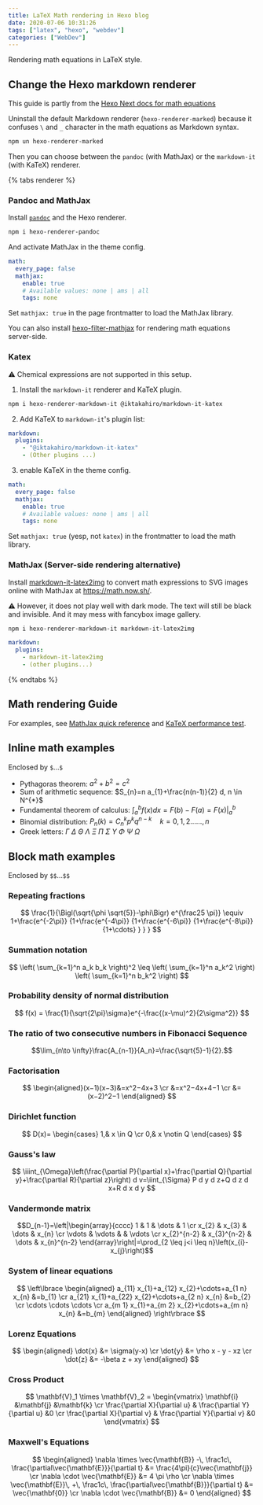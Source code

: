 ```yaml
---
title: LaTeX Math rendering in Hexo blog
date: 2020-07-06 10:31:26
tags: ["latex", "hexo", "webdev"]
categories: ["WebDev"]
---
```


Rendering math equations in LaTeX style.

<!-- more -->

## Change the Hexo markdown renderer

This guide is partly from the [Hexo Next docs for math equations](https://theme-next.js.org/docs/third-party-services/math-equations.html)

Uninstall the default Markdown renderer (`hexo-renderer-marked`) because it confuses `\` and `_` character in the math equations as Markdown syntax.

```bash
npm un hexo-renderer-marked
```

Then you can choose between the `pandoc` (with MathJax) or the `markdown-it` (with KaTeX) renderer.

{% tabs renderer %}
<!-- tab pandoc + MathJax -->

### Pandoc and MathJax

Install [`pandoc`](https://pandoc.org/installing.html) and the Hexo renderer.

```bash
npm i hexo-renderer-pandoc
```

And activate MathJax in the theme config.

```yaml _config.next.yml
math:
  every_page: false
  mathjax:
    enable: true
    # Available values: none | ams | all
    tags: none
```

Set `mathjax: true` in the page frontmatter to load the MathJax library.

You can also install [hexo-filter-mathjax](https://github.com/next-theme/hexo-filter-mathjax) for rendering math equations server-side.

<!-- endtab -->

<!-- tab markdown-it -->

### Katex

⚠️ Chemical expressions are not supported in this setup.

1. Install the `markdown-it` renderer and KaTeX plugin.
```bash
npm i hexo-renderer-markdown-it @iktakahiro/markdown-it-katex
```

2. Add KaTeX to `markdown-it`'s plugin list:
```yaml _config.yml
markdown:
  plugins:
    - "@iktakahiro/markdown-it-katex"
    - (Other plugins ...)
```

3. enable KaTeX in the theme config.
```yaml _config.next.yml
math:
  every_page: false
  mathjax:
    enable: true
    # Available values: none | ams | all
    tags: none
```

Set `mathjax: true` (yesp, not `katex`) in the frontmatter to load the math library.

### MathJax (Server-side rendering alternative)

Install [markdown-it-latex2img](https://github.com/MakerGYT/markdown-it-latex2img) to convert math expressions to SVG images online with MathJax at <https://math.now.sh/>.

⚠️ However, it does not play well with dark mode. The text will still be black and invisible. And it may mess with fancybox image gallery.

```bash
npm i hexo-renderer-markdown-it markdown-it-latex2img
```

```yml _config.yml
markdown:
  plugins:
    - markdown-it-latex2img
    - (other plugins...)
```

<!-- endtab -->
{% endtabs %}

## Math rendering Guide

For examples, see [MathJax quick reference](https://math.meta.stackexchange.com/questions/5020/mathjax-basic-tutorial-and-quick-reference) and [KaTeX performance test](https://www.intmath.com/cg5/katex-mathjax-comparison.php).

## Inline math examples

Enclosed by `$`...`$`

- Pythagoras theorem: $a^2+b^2=c^2$
- Sum of arithmetic sequence: $S_{n}=n a_{1}+\frac{n(n-1)}{2} d, n \in N^{*}$
- Fundamental theorem of calculus: $\int_{a}^{b} f(x) d x=F(b)-F(a)=\left.F(x)\right|_{a} ^{b}$
- Binomial distribution: $P_{n}(k)=C_{n}^{k} p^{k} q^{n-k} \quad k=0,1,2 \ldots \ldots, n$
- Greek letters: $\Gamma\ \Delta\ \Theta\ \Lambda\ \Xi\ \Pi\ \Sigma\ \Upsilon\ \Phi\ \Psi\ \Omega$

## Block math examples

Enclosed by `$$`...`$$`

### Repeating fractions

$$
\frac{1}{\Bigl(\sqrt{\phi \sqrt{5}}-\phi\Bigr) e^{\frac25 \pi}} \equiv 1+\frac{e^{-2\pi}} {1+\frac{e^{-4\pi}} {1+\frac{e^{-6\pi}} {1+\frac{e^{-8\pi}} {1+\cdots} } } }
$$

### Summation notation

$$
\left( \sum_{k=1}^n a_k b_k \right)^2 \leq \left( \sum_{k=1}^n a_k^2 \right) \left( \sum_{k=1}^n b_k^2 \right)
$$

### Probability density of normal distribution

$$
f(x) = \frac{1}{\sqrt{2\pi}\sigma}e^{-\frac{(x-\mu)^2}{2\sigma^2}}
$$

### The ratio of two consecutive numbers in Fibonacci Sequence

$$\lim_{n\to \infty}\frac{A_{n-1}}{A_n}=\frac{\sqrt{5}-1}{2}.$$

### Factorisation

$$
\begin{aligned}(x−1)(x−3)&=x^2−4x+3 \cr
&=x^2−4x+4−1 \cr
&=(x−2)^2−1
\end{aligned}
$$

### Dirichlet function

$$
D(x)=
\begin{cases}
1,& x \in Q \cr
0,& x \notin Q
\end{cases}
$$

### Gauss's law

$$
\iiint_{\Omega}\left(\frac{\partial P}{\partial x}+\frac{\partial Q}{\partial y}+\frac{\partial R}{\partial z}\right) d v=\iint_{\Sigma} P d y d z+Q d z d x+R d x d y
$$

### Vandermonde matrix

$$D_{n-1}=\left|\begin{array}{cccc}
1 & 1 & \dots & 1 \cr
x_{2} & x_{3} & \dots & x_{n} \cr
\vdots & \vdots & & \vdots \cr
x_{2}^{n-2} & x_{3}^{n-2} & \dots & x_{n}^{n-2}
\end{array}\right|=\prod_{2 \leq j<i \leq n}\left(x_{i}-x_{j}\right)$$

### System of linear equations

$$
\left\lbrace
\begin{aligned}
a_{11} x_{1}+a_{12} x_{2}+\cdots+a_{1 n} x_{n} &=b_{1} \cr
a_{21} x_{1}+a_{22} x_{2}+\cdots+a_{2 n} x_{n} &=b_{2} \cr
\cdots \cdots \cdots \cr
a_{m 1} x_{1}+a_{m 2} x_{2}+\cdots+a_{m n} x_{n} &=b_{m}
\end{aligned}
\right\rbrace
$$

### Lorenz Equations

$$
\begin{aligned}
\dot{x} &= \sigma(y-x) \cr
\dot{y} &= \rho x - y - xz \cr
\dot{z} &= -\beta z + xy
\end{aligned}
$$

### Cross Product

$$
\mathbf{V}_1 \times \mathbf{V}_2 =  \begin{vmatrix}
\mathbf{i} &\mathbf{j} &\mathbf{k} \cr
\frac{\partial X}{\partial u} & \frac{\partial Y}{\partial u} &0 \cr
\frac{\partial X}{\partial v} & \frac{\partial Y}{\partial v} &0
\end{vmatrix}
$$

### Maxwell's Equations

$$
\begin{aligned}
\nabla \times \vec{\mathbf{B}} -\, \frac1c\, \frac{\partial\vec{\mathbf{E}}}{\partial t} &= \frac{4\pi}{c}\vec{\mathbf{j}} \cr
\nabla \cdot \vec{\mathbf{E}} &= 4 \pi \rho \cr
\nabla \times \vec{\mathbf{E}}\, +\, \frac1c\, \frac{\partial\vec{\mathbf{B}}}{\partial t} &= \vec{\mathbf{0}} \cr
\nabla \cdot \vec{\mathbf{B}} &= 0 \end{aligned}
$$
